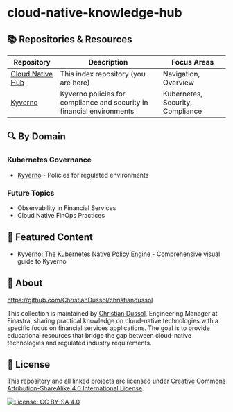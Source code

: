 # cloud-native-knowledge-hub

## 📚 Repositories & Resources

| Repository | Description | Focus Areas |
|------------|-------------|------------|
| [Cloud Native Hub](https://github.com/christian-dussol-cloud-native/cloud-native-knowledge-hub) | This index repository (you are here) | Navigation, Overview |
| [Kyverno](https://github.com/christian-dussol-cloud-native/kyverno) | Kyverno policies for compliance and security in financial environments | Kubernetes, Security, Compliance |

## 🔍 By Domain

### Kubernetes Governance
- [Kyverno](https://github.com/christian-dussol-cloud-native/kyverno) - Policies for regulated environments

### Future Topics
- Observability in Financial Services
- Cloud Native FinOps Practices

## 🌟 Featured Content

- [Kyverno: The Kubernetes Native Policy Engine](https://github.com/christian-dussol-cloud-native/kyverno/tree/main/carousel) - Comprehensive visual guide to Kyverno

## 👤 About

https://github.com/ChristianDussol/christiandussol

This collection is maintained by [Christian Dussol](https://github.com/ChristianDussol), Engineering Manager at Finastra, sharing practical knowledge on cloud-native technologies with a specific focus on financial services applications. The goal is to provide educational resources that bridge the gap between cloud-native technologies and regulated industry requirements.

## 📜 License

This repository and all linked projects are licensed under [Creative Commons Attribution-ShareAlike 4.0 International License](http://creativecommons.org/licenses/by-sa/4.0/).

[![License: CC BY-SA 4.0](https://img.shields.io/badge/License-CC%20BY--SA%204.0-lightgrey.svg)](https://creativecommons.org/licenses/by-sa/4.0/)
